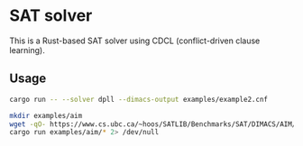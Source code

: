 # SAT solver

This is a Rust-based SAT solver using CDCL (conflict-driven clause learning).

## Usage

```bash
cargo run -- --solver dpll --dimacs-output examples/example2.cnf
```

```bash
mkdir examples/aim
wget -qO- https://www.cs.ubc.ca/~hoos/SATLIB/Benchmarks/SAT/DIMACS/AIM/aim.tar.gz | tar xvf - -C examples/aim
cargo run examples/aim/* 2> /dev/null
```
